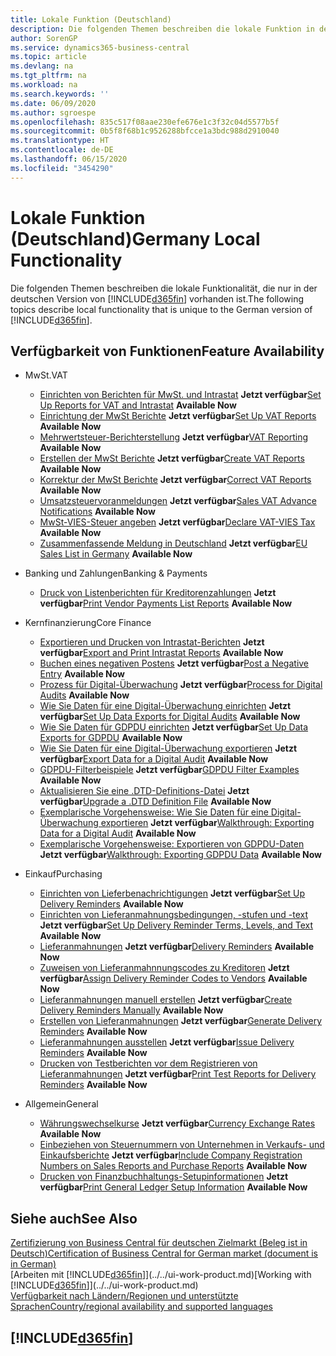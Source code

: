 ```yaml
---
title: Lokale Funktion (Deutschland)
description: Die folgenden Themen beschreiben die lokale Funktion in der deutschen Version von Business Central.
author: SorenGP
ms.service: dynamics365-business-central
ms.topic: article
ms.devlang: na
ms.tgt_pltfrm: na
ms.workload: na
ms.search.keywords: ''
ms.date: 06/09/2020
ms.author: sgroespe
ms.openlocfilehash: 835c517f08aae230efe676e1c3f32c04d5577b5f
ms.sourcegitcommit: 0b5f8f68b1c9526288bfcce1a3bdc988d2910040
ms.translationtype: HT
ms.contentlocale: de-DE
ms.lasthandoff: 06/15/2020
ms.locfileid: "3454290"
---
```

# <a name="germany-local-functionality"></a><span data-ttu-id="74835-103">Lokale Funktion (Deutschland)</span><span class="sxs-lookup"><span data-stu-id="74835-103">Germany Local Functionality</span></span>

<span data-ttu-id="74835-104">Die folgenden Themen beschreiben die lokale Funktionalität, die nur in der deutschen Version von [!INCLUDE[d365fin](../../includes/d365fin_md.md)] vorhanden ist.</span><span class="sxs-lookup"><span data-stu-id="74835-104">The following topics describe local functionality that is unique to the German version of [!INCLUDE[d365fin](../../includes/d365fin_md.md)].</span></span>  

## <a name="feature-availability"></a><span data-ttu-id="74835-105">Verfügbarkeit von Funktionen</span><span class="sxs-lookup"><span data-stu-id="74835-105">Feature Availability</span></span>

* <span data-ttu-id="74835-106">MwSt.</span><span class="sxs-lookup"><span data-stu-id="74835-106">VAT</span></span>
    * <span data-ttu-id="74835-107">[Einrichten von Berichten für MwSt. und Intrastat](how-to-set-up-reports-for-vat-and-intrastat.md) **Jetzt verfügbar**</span><span class="sxs-lookup"><span data-stu-id="74835-107">[Set Up Reports for VAT and Intrastat](how-to-set-up-reports-for-vat-and-intrastat.md) **Available Now**</span></span>
    * <span data-ttu-id="74835-108">[Einrichtung der MwSt Berichte](how-to-set-up-vat-reports.md) **Jetzt verfügbar**</span><span class="sxs-lookup"><span data-stu-id="74835-108">[Set Up VAT Reports](how-to-set-up-vat-reports.md) **Available Now**</span></span>
    * <span data-ttu-id="74835-109">[Mehrwertsteuer-Berichterstellung](vat-reporting.md) **Jetzt verfügbar**</span><span class="sxs-lookup"><span data-stu-id="74835-109">[VAT Reporting](vat-reporting.md) **Available Now**</span></span>
    * <span data-ttu-id="74835-110">[Erstellen der MwSt Berichte](how-to-create-vat-reports.md) **Jetzt verfügbar**</span><span class="sxs-lookup"><span data-stu-id="74835-110">[Create VAT Reports](how-to-create-vat-reports.md) **Available Now**</span></span>
    * <span data-ttu-id="74835-111">[Korrektur der MwSt Berichte](how-to-correct-vat-reports.md) **Jetzt verfügbar**</span><span class="sxs-lookup"><span data-stu-id="74835-111">[Correct VAT Reports](how-to-correct-vat-reports.md) **Available Now**</span></span>
    * <span data-ttu-id="74835-112">[Umsatzsteuervoranmeldungen](how-to-set-up-and-export-sales-vat-advance-notifications.md) **Jetzt verfügbar**</span><span class="sxs-lookup"><span data-stu-id="74835-112">[Sales VAT Advance Notifications](how-to-set-up-and-export-sales-vat-advance-notifications.md) **Available Now**</span></span>
    * <span data-ttu-id="74835-113">[MwSt-VIES-Steuer angeben](how-to-declare-vat-vies-tax.md) **Jetzt verfügbar**</span><span class="sxs-lookup"><span data-stu-id="74835-113">[Declare VAT-VIES Tax](how-to-declare-vat-vies-tax.md) **Available Now**</span></span>
    * <span data-ttu-id="74835-114">[Zusammenfassende Meldung in Deutschland](eu-sales-list-in-germany.md) **Jetzt verfügbar**</span><span class="sxs-lookup"><span data-stu-id="74835-114">[EU Sales List in Germany](eu-sales-list-in-germany.md) **Available Now**</span></span>

* <span data-ttu-id="74835-115">Banking und Zahlungen</span><span class="sxs-lookup"><span data-stu-id="74835-115">Banking & Payments</span></span>
    * <span data-ttu-id="74835-116">[Druck von Listenberichten für Kreditorenzahlungen](how-to-print-vendor-payments-list-reports.md) **Jetzt verfügbar**</span><span class="sxs-lookup"><span data-stu-id="74835-116">[Print Vendor Payments List Reports](how-to-print-vendor-payments-list-reports.md) **Available Now**</span></span>

* <span data-ttu-id="74835-117">Kernfinanzierung</span><span class="sxs-lookup"><span data-stu-id="74835-117">Core Finance</span></span>
    * <span data-ttu-id="74835-118">[Exportieren und Drucken von Intrastat-Berichten](how-to-export-and-print-intrastat-reports.md) **Jetzt verfügbar**</span><span class="sxs-lookup"><span data-stu-id="74835-118">[Export and Print Intrastat Reports](how-to-export-and-print-intrastat-reports.md) **Available Now**</span></span>
    * <span data-ttu-id="74835-119">[Buchen eines negativen Postens](how-to-post-a-negative-entry.md) **Jetzt verfügbar**</span><span class="sxs-lookup"><span data-stu-id="74835-119">[Post a Negative Entry](how-to-post-a-negative-entry.md) **Available Now**</span></span>
    * <span data-ttu-id="74835-120">[Prozess für Digital-Überwachung](process-for-digital-audits.md) **Jetzt verfügbar**</span><span class="sxs-lookup"><span data-stu-id="74835-120">[Process for Digital Audits](process-for-digital-audits.md) **Available Now**</span></span>
    * <span data-ttu-id="74835-121">[Wie Sie Daten für eine Digital-Überwachung einrichten](how-to-set-up-data-exports-for-digital-audits.md) **Jetzt verfügbar**</span><span class="sxs-lookup"><span data-stu-id="74835-121">[Set Up Data Exports for Digital Audits](how-to-set-up-data-exports-for-digital-audits.md) **Available Now**</span></span>
    * <span data-ttu-id="74835-122">[Wie Sie Daten für GDPDU einrichten](how-to-set-up-data-exports-for-gdpdu.md) **Jetzt verfügbar**</span><span class="sxs-lookup"><span data-stu-id="74835-122">[Set Up Data Exports for GDPDU](how-to-set-up-data-exports-for-gdpdu.md) **Available Now**</span></span>
    * <span data-ttu-id="74835-123">[Wie Sie Daten für eine Digital-Überwachung exportieren](how-to-export-data-for-a-digital-audit.md) **Jetzt verfügbar**</span><span class="sxs-lookup"><span data-stu-id="74835-123">[Export Data for a Digital Audit](how-to-export-data-for-a-digital-audit.md) **Available Now**</span></span>
    * <span data-ttu-id="74835-124">[GDPDU-Filterbeispiele](gdpdu-filter-examples.md) **Jetzt verfügbar**</span><span class="sxs-lookup"><span data-stu-id="74835-124">[GDPDU Filter Examples](gdpdu-filter-examples.md) **Available Now**</span></span>
    * <span data-ttu-id="74835-125">[Aktualisieren Sie eine .DTD-Definitions-Datei](how-to-upgrade-a-.dtd-definition-file.md) **Jetzt verfügbar**</span><span class="sxs-lookup"><span data-stu-id="74835-125">[Upgrade a .DTD Definition File](how-to-upgrade-a-.dtd-definition-file.md) **Available Now**</span></span>
    * <span data-ttu-id="74835-126">[Exemplarische Vorgehensweise: Wie Sie Daten für eine Digital-Überwachung exportieren](walkthrough-exporting-data-for-a-digital-audit.md) **Jetzt verfügbar**</span><span class="sxs-lookup"><span data-stu-id="74835-126">[Walkthrough: Exporting Data for a Digital Audit](walkthrough-exporting-data-for-a-digital-audit.md) **Available Now**</span></span>
    * <span data-ttu-id="74835-127">[Exemplarische Vorgehensweise: Exportieren von GDPDU-Daten](walkthrough-exporting-gdpdu-data.md) **Jetzt verfügbar**</span><span class="sxs-lookup"><span data-stu-id="74835-127">[Walkthrough: Exporting GDPDU Data](walkthrough-exporting-gdpdu-data.md) **Available Now**</span></span>

* <span data-ttu-id="74835-128">Einkauf</span><span class="sxs-lookup"><span data-stu-id="74835-128">Purchasing</span></span>
    * <span data-ttu-id="74835-129">[Einrichten von Lieferbenachrichtigungen](how-to-set-up-delivery-reminders.md) **Jetzt verfügbar**</span><span class="sxs-lookup"><span data-stu-id="74835-129">[Set Up Delivery Reminders](how-to-set-up-delivery-reminders.md) **Available Now**</span></span>
    * <span data-ttu-id="74835-130">[Einrichten von Lieferanmahnungsbedingungen, -stufen und -text](how-to-set-up-delivery-reminder-terms-levels-and-text.md) **Jetzt verfügbar**</span><span class="sxs-lookup"><span data-stu-id="74835-130">[Set Up Delivery Reminder Terms, Levels, and Text](how-to-set-up-delivery-reminder-terms-levels-and-text.md) **Available Now**</span></span>
    * <span data-ttu-id="74835-131">[Lieferanmahnungen](delivery-reminders.md) **Jetzt verfügbar**</span><span class="sxs-lookup"><span data-stu-id="74835-131">[Delivery Reminders](delivery-reminders.md) **Available Now**</span></span>
    * <span data-ttu-id="74835-132">[Zuweisen von Lieferanmahnnungscodes zu Kreditoren](how-to-assign-delivery-reminder-codes-to-vendors.md) **Jetzt verfügbar**</span><span class="sxs-lookup"><span data-stu-id="74835-132">[Assign Delivery Reminder Codes to Vendors](how-to-assign-delivery-reminder-codes-to-vendors.md) **Available Now**</span></span>
    * <span data-ttu-id="74835-133">[Lieferanmahnungen manuell erstellen](how-to-create-delivery-reminders-manually.md) **Jetzt verfügbar**</span><span class="sxs-lookup"><span data-stu-id="74835-133">[Create Delivery Reminders Manually](how-to-create-delivery-reminders-manually.md) **Available Now**</span></span>
    * <span data-ttu-id="74835-134">[Erstellen von Lieferanmahnungen](how-to-generate-delivery-reminders.md) **Jetzt verfügbar**</span><span class="sxs-lookup"><span data-stu-id="74835-134">[Generate Delivery Reminders](how-to-generate-delivery-reminders.md) **Available Now**</span></span>
    * <span data-ttu-id="74835-135">[Lieferanmahnungen ausstellen](how-to-issue-delivery-reminders.md) **Jetzt verfügbar**</span><span class="sxs-lookup"><span data-stu-id="74835-135">[Issue Delivery Reminders](how-to-issue-delivery-reminders.md) **Available Now**</span></span>
    * <span data-ttu-id="74835-136">[Drucken von Testberichten vor dem Registrieren von Lieferanmahnungen](how-to-print-test-reports-for-delivery-reminders.md) **Jetzt verfügbar**</span><span class="sxs-lookup"><span data-stu-id="74835-136">[Print Test Reports for Delivery Reminders](how-to-print-test-reports-for-delivery-reminders.md) **Available Now**</span></span>

* <span data-ttu-id="74835-137">Allgemein</span><span class="sxs-lookup"><span data-stu-id="74835-137">General</span></span>
    * <span data-ttu-id="74835-138">[Währungswechselkurse](currency-exchange-rates.md) **Jetzt verfügbar**</span><span class="sxs-lookup"><span data-stu-id="74835-138">[Currency Exchange Rates](currency-exchange-rates.md) **Available Now**</span></span>
    * <span data-ttu-id="74835-139">[Einbeziehen von Steuernummern von Unternehmen in Verkaufs- und Einkaufsberichte](how-to-include-company-registration-numbers-on-sales-reports-and-purchase-reports.md) **Jetzt verfügbar**</span><span class="sxs-lookup"><span data-stu-id="74835-139">[Include Company Registration Numbers on Sales Reports and Purchase Reports](how-to-include-company-registration-numbers-on-sales-reports-and-purchase-reports.md) **Available Now**</span></span>
    * <span data-ttu-id="74835-140">[Drucken von Finanzbuchhaltungs-Setupinformationen](how-to-print-general-ledger-setup-information.md) **Jetzt verfügbar**</span><span class="sxs-lookup"><span data-stu-id="74835-140">[Print General Ledger Setup Information](how-to-print-general-ledger-setup-information.md) **Available Now**</span></span>

## <a name="see-also"></a><span data-ttu-id="74835-141">Siehe auch</span><span class="sxs-lookup"><span data-stu-id="74835-141">See Also</span></span>

[<span data-ttu-id="74835-142">Zertifizierung von Business Central für deutschen Zielmarkt (Beleg ist in Deutsch)</span><span class="sxs-lookup"><span data-stu-id="74835-142">Certification of Business Central for German market (document is in German)</span></span>](https://go.microsoft.com/fwlink/?linkid=875256)  
<span data-ttu-id="74835-143">[Arbeiten mit [!INCLUDE[d365fin](../../includes/d365fin_md.md)]](../../ui-work-product.md)</span><span class="sxs-lookup"><span data-stu-id="74835-143">[Working with [!INCLUDE[d365fin](../../includes/d365fin_md.md)]](../../ui-work-product.md)</span></span>  
[<span data-ttu-id="74835-144">Verfügbarkeit nach Ländern/Regionen und unterstützte Sprachen</span><span class="sxs-lookup"><span data-stu-id="74835-144">Country/regional availability and supported languages</span></span>](/dynamics365/business-central/dev-itpro/compliance/apptest-countries-and-translations)  

## [!INCLUDE[d365fin](../../includes/free_trial_md.md)]  
